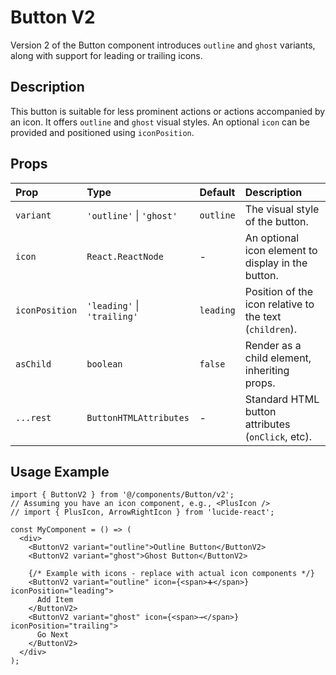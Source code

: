 # Button V2

Version 2 of the Button component introduces `outline` and `ghost` variants, along with support for leading or trailing icons.

## Description

This button is suitable for less prominent actions or actions accompanied by an icon. It offers `outline` and `ghost` visual styles. An optional `icon` can be provided and positioned using `iconPosition`.

## Props

| Prop           | Type                            | Default   | Description                                         |
| :------------- | :------------------------------ | :-------- | :-------------------------------------------------- |
| `variant`      | `'outline'` \| `'ghost'`       | `outline` | The visual style of the button.                     |
| `icon`         | `React.ReactNode`               | -         | An optional icon element to display in the button.  |
| `iconPosition` | `'leading'` \| `'trailing'`    | `leading` | Position of the icon relative to the text (`children`). |
| `asChild`      | `boolean`                       | `false`   | Render as a child element, inheriting props.        |
| `...rest`      | `ButtonHTMLAttributes`          | -         | Standard HTML button attributes (`onClick`, etc).    |

## Usage Example

```tsx
import { ButtonV2 } from '@/components/Button/v2';
// Assuming you have an icon component, e.g., <PlusIcon />
// import { PlusIcon, ArrowRightIcon } from 'lucide-react'; 

const MyComponent = () => (
  <div>
    <ButtonV2 variant="outline">Outline Button</ButtonV2>
    <ButtonV2 variant="ghost">Ghost Button</ButtonV2>
    
    {/* Example with icons - replace with actual icon components */}
    <ButtonV2 variant="outline" icon={<span>➕</span>} iconPosition="leading">
      Add Item
    </ButtonV2>
    <ButtonV2 variant="ghost" icon={<span>→</span>} iconPosition="trailing">
      Go Next
    </ButtonV2>
  </div>
);
``` 
